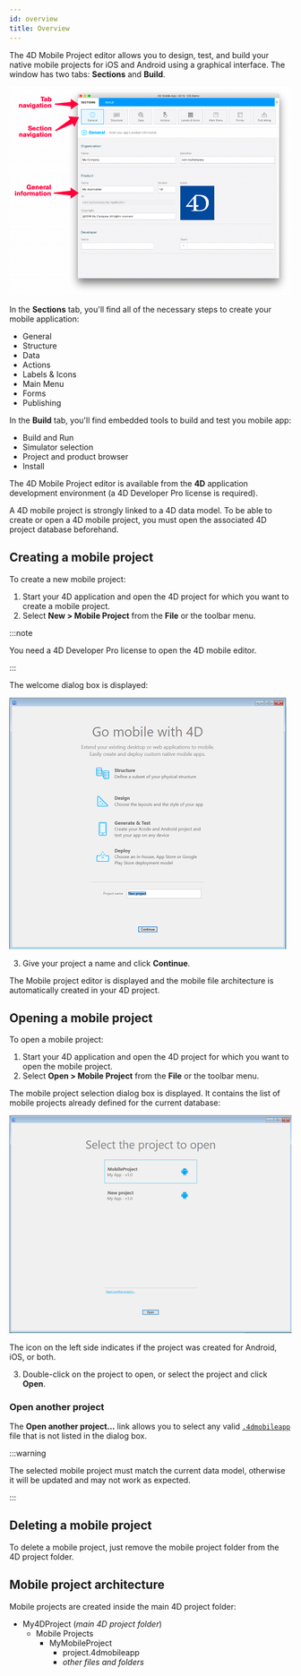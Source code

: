 ```yaml
---
id: overview
title: Overview
---
```



The 4D Mobile Project editor allows you to design, test, and build your native mobile projects for iOS and Android using a graphical interface. The window has two tabs: **Sections** and **Build**.

![General section](img/General-section-4D-for-iOS.png)

In the **Sections** tab, you'll find all of the necessary steps to create your mobile application:

* General
* Structure
* Data
* Actions
* Labels & Icons
* Main Menu
* Forms
* Publishing

In the **Build** tab, you'll find embedded tools to build and test you mobile app:

* Build and Run 
* Simulator selection
* Project and product browser
* Install 

The 4D Mobile Project editor is available from the **4D** application development environment (a 4D Developer Pro license is required). 

A 4D mobile project is strongly linked to a 4D data model. To be able to create or open a 4D mobile project, you must open the associated 4D project database beforehand.  


## Creating a mobile project

To create a new mobile project:

1. Start your 4D application and open the 4D project for which you want to create a mobile project.
2. Select **New > Mobile Project** from the **File** or the toolbar menu.

:::note

You need a 4D Developer Pro license to open the 4D mobile editor.

:::

The welcome dialog box is displayed:

![Project Name](img/new-project.png)

3. Give your project a name and click **Continue**.

The Mobile project editor is displayed and the mobile file architecture is automatically created in your 4D project.  

## Opening a mobile project

To open a mobile project:

1. Start your 4D application and open the 4D project for which you want to open the mobile project.
2. Select **Open > Mobile Project** from the **File** or the toolbar menu.

The mobile project selection dialog box is displayed. It contains the list of mobile projects already defined for the current database:

![Project Name](img/select-project.png)

The icon on the left side indicates if the project was created for Android, iOS, or both. 

3. Double-click on the project to open, or select the project and click **Open**.

### Open another project

The **Open another project...** link allows you to select any valid [`.4dmobileapp`](#mobile-project-architecture) file that is not listed in the dialog box.

:::warning

The selected mobile project must match the current data model, otherwise it will be updated and may not work as expected.

::: 

## Deleting a mobile project

To delete a mobile project, just remove the mobile project folder from the 4D project folder. 


## Mobile project architecture

Mobile projects are created inside the main 4D project folder:

- My4DProject (*main 4D project folder*)
	+ Mobile Projects
		* MyMobileProject
			- project.4dmobileapp
			- *other files and folders*


